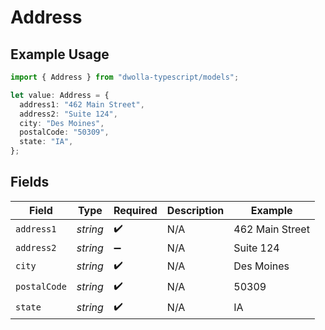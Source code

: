 # Address

## Example Usage

```typescript
import { Address } from "dwolla-typescript/models";

let value: Address = {
  address1: "462 Main Street",
  address2: "Suite 124",
  city: "Des Moines",
  postalCode: "50309",
  state: "IA",
};
```

## Fields

| Field              | Type               | Required           | Description        | Example            |
| ------------------ | ------------------ | ------------------ | ------------------ | ------------------ |
| `address1`         | *string*           | :heavy_check_mark: | N/A                | 462 Main Street    |
| `address2`         | *string*           | :heavy_minus_sign: | N/A                | Suite 124          |
| `city`             | *string*           | :heavy_check_mark: | N/A                | Des Moines         |
| `postalCode`       | *string*           | :heavy_check_mark: | N/A                | 50309              |
| `state`            | *string*           | :heavy_check_mark: | N/A                | IA                 |